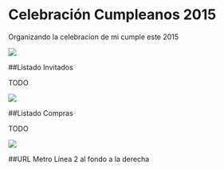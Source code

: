 # Celebración Cumpleanos 2015

Organizando la celebracion de mi cumple este 2015

![](http://media0.giphy.com/media/XtSc79vAdVN1S/200.gif)

##Listado Invitados

TODO

![](http://media1.giphy.com/media/zSY4lIKwfGiU8/200.gif)

##Listado Compras

TODO

![](http://media.giphy.com/media/10SIw3foOfRugw/giphy.gif)

##URL
Metro Línea 2 al fondo a la derecha